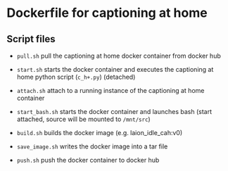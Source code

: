 # Dockerfile for captioning at home

## Script files

- `pull.sh` pull the captioning at home docker container from docker hub 
- `start.sh` starts the docker container and executes the captioning at home python script (`c_h+.py`) (detached)
- `attach.sh` attach to a running instance of the captioning at home container
- `start_bash.sh` starts the docker container and launches bash (start attached, source will be mounted to `/mnt/src`)

- `build.sh` builds the docker image (e.g. laion_idle_cah:v0)
- `save_image.sh` writes the docker image into a tar file
- `push.sh` push the docker container to docker hub
